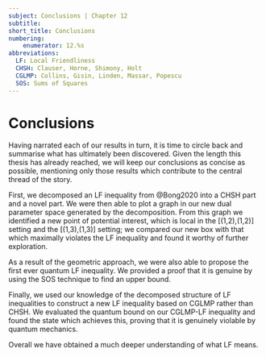 ```yaml
---
subject: Conclusions | Chapter 12
subtitle:
short_title: Conclusions 
numbering: 
    enumerator: 12.%s
abbreviations:
  LF: Local Friendliness
  CHSH: Clauser, Horne, Shimony, Holt
  CGLMP: Collins, Gisin, Linden, Massar, Popescu
  SOS: Sums of Squares
---
```


# Conclusions

Having narrated each of our results in turn, it is time to circle back and summarise what has ultimately been discovered. Given the length this thesis has already reached, we will keep our conclusions as concise as possible, mentioning only those results which contribute to the central thread of the story.

First, we decomposed an LF inequality from @Bong2020 into a CHSH part and a novel part. We were then able to plot a graph in our new dual parameter space generated by the decomposition. From this graph we identified a new point of potential interest, which is local in the [(1,2),(1,2)] setting and the [(1,3),(1,3)] setting; we compared our new box with that which maximally violates the LF inequality and found it worthy of further exploration.

As a result of the geometric approach, we were also able to propose the first ever quantum LF inequality. We provided a proof that it is genuine by using the SOS technique to find an upper bound.

Finally, we used our knowledge of the decomposed structure of LF inequalities to construct a new LF inequality based on CGLMP rather than CHSH. We evaluated the quantum bound on our CGLMP-LF inequality and found the state which achieves this, proving that it is genuinely violable by quantum mechanics.

Overall we have obtained a much deeper understanding of what LF means.